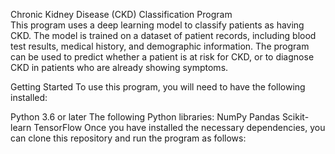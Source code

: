 Chronic Kidney Disease (CKD) Classification Program  
This program uses a deep learning model to classify patients as having CKD. The model is trained on a dataset of patient records, including blood test results, medical history, and demographic information. The program can be used to predict whether a patient is at risk for CKD, or to diagnose CKD in patients who are already showing symptoms.

Getting Started
To use this program, you will need to have the following installed:

Python 3.6 or later
The following Python libraries:
NumPy
Pandas
Scikit-learn
TensorFlow
Once you have installed the necessary dependencies, you can clone this repository and run the program as follows:


